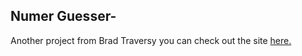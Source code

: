 <h2>Numer Guesser-</h2>

<p>Another project from Brad Traversy you can check out the site <a href="https://dorukozerr.github.io/numberGuesser/">here.</a> </p>
